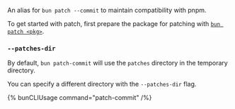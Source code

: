 An alias for `bun patch --commit` to maintain compatibility with pnpm.

To get started with patch, first prepare the package for patching with [`bun patch <pkg>`](https://bun.sh/docs/install/patch).

### `--patches-dir`

By default, `bun patch-commit` will use the `patches` directory in the temporary directory.

You can specify a different directory with the `--patches-dir` flag.

{% bunCLIUsage command="patch-commit" /%}

